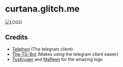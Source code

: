 # curtana.glitch.me
![LOGO](https://curtana.glitch.me/static/logo.png)

## Credits
* [Telethon](https://github.com/LonamiWebs/Telethon) (The telegram client)
* [The-TG-Bot](https://justaprudev.github.io/The-TG-Bot) (Makes using the telegram client easier)
* [TuxKruger](https://github.com/TuxKruger) and [Maffeen](https://github.com/maffeen) for the amazing logo
